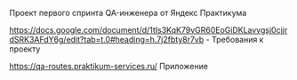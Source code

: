 Проект первого спринта QA-инженера от Яндекс Практикума

https://docs.google.com/document/d/1tIs3KqK79vGR60EoGiDKLavvgsj0cjjrdSRK3AFdY6g/edit?tab=t.0#heading=h.7j2fbty8r7vb - Требования к проекту

https://qa-routes.praktikum-services.ru/ Приложение

